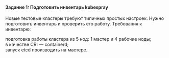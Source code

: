#### Задание 1: Подготовить инвентарь kubespray  
Новые тестовые кластеры требуют типичных простых настроек. Нужно подготовить инвентарь и проверить его работу. Требования к инвентарю:  

подготовка работы кластера из 5 нод: 1 мастер и 4 рабочие ноды;  
в качестве CRI — containerd;  
запуск etcd производить на мастере.  

